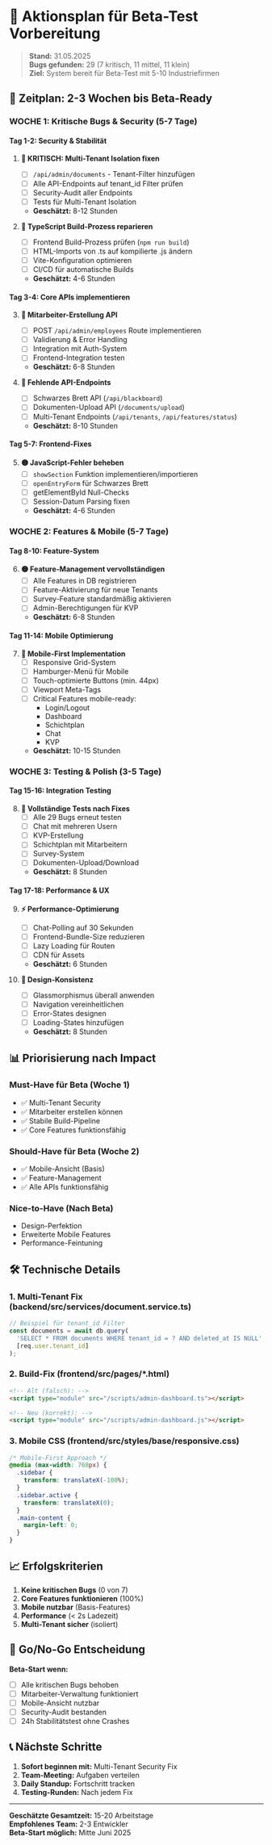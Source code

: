 # 🚀 Aktionsplan für Beta-Test Vorbereitung

> **Stand:** 31.05.2025  
> **Bugs gefunden:** 29 (7 kritisch, 11 mittel, 11 klein)  
> **Ziel:** System bereit für Beta-Test mit 5-10 Industriefirmen

## 📅 Zeitplan: 2-3 Wochen bis Beta-Ready

### WOCHE 1: Kritische Bugs & Security (5-7 Tage)

#### Tag 1-2: Security & Stabilität

1. **🔴 KRITISCH: Multi-Tenant Isolation fixen**

   - [ ] `/api/admin/documents` - Tenant-Filter hinzufügen
   - [ ] Alle API-Endpoints auf tenant_id Filter prüfen
   - [ ] Security-Audit aller Endpoints
   - [ ] Tests für Multi-Tenant Isolation
   - **Geschätzt:** 8-12 Stunden

2. **🔴 TypeScript Build-Prozess reparieren**
   - [ ] Frontend Build-Prozess prüfen (`npm run build`)
   - [ ] HTML-Imports von .ts auf kompilierte .js ändern
   - [ ] Vite-Konfiguration optimieren
   - [ ] CI/CD für automatische Builds
   - **Geschätzt:** 4-6 Stunden

#### Tag 3-4: Core APIs implementieren

3. **🔴 Mitarbeiter-Erstellung API**

   - [ ] POST `/api/admin/employees` Route implementieren
   - [ ] Validierung & Error Handling
   - [ ] Integration mit Auth-System
   - [ ] Frontend-Integration testen
   - **Geschätzt:** 6-8 Stunden

4. **🔴 Fehlende API-Endpoints**
   - [ ] Schwarzes Brett API (`/api/blackboard`)
   - [ ] Dokumenten-Upload API (`/documents/upload`)
   - [ ] Multi-Tenant Endpoints (`/api/tenants`, `/api/features/status`)
   - **Geschätzt:** 8-10 Stunden

#### Tag 5-7: Frontend-Fixes

5. **🟡 JavaScript-Fehler beheben**
   - [ ] `showSection` Funktion implementieren/importieren
   - [ ] `openEntryForm` für Schwarzes Brett
   - [ ] getElementById Null-Checks
   - [ ] Session-Datum Parsing fixen
   - **Geschätzt:** 4-6 Stunden

### WOCHE 2: Features & Mobile (5-7 Tage)

#### Tag 8-10: Feature-System

6. **🟡 Feature-Management vervollständigen**
   - [ ] Alle Features in DB registrieren
   - [ ] Feature-Aktivierung für neue Tenants
   - [ ] Survey-Feature standardmäßig aktivieren
   - [ ] Admin-Berechtigungen für KVP
   - **Geschätzt:** 6-8 Stunden

#### Tag 11-14: Mobile Optimierung

7. **📱 Mobile-First Implementation**
   - [ ] Responsive Grid-System
   - [ ] Hamburger-Menü für Mobile
   - [ ] Touch-optimierte Buttons (min. 44px)
   - [ ] Viewport Meta-Tags
   - [ ] Critical Features mobile-ready:
     - Login/Logout
     - Dashboard
     - Schichtplan
     - Chat
     - KVP
   - **Geschätzt:** 10-15 Stunden

### WOCHE 3: Testing & Polish (3-5 Tage)

#### Tag 15-16: Integration Testing

8. **🧪 Vollständige Tests nach Fixes**
   - [ ] Alle 29 Bugs erneut testen
   - [ ] Chat mit mehreren Usern
   - [ ] KVP-Erstellung
   - [ ] Schichtplan mit Mitarbeitern
   - [ ] Survey-System
   - [ ] Dokumenten-Upload/Download
   - **Geschätzt:** 8 Stunden

#### Tag 17-18: Performance & UX

9. **⚡ Performance-Optimierung**

   - [ ] Chat-Polling auf 30 Sekunden
   - [ ] Frontend-Bundle-Size reduzieren
   - [ ] Lazy Loading für Routen
   - [ ] CDN für Assets
   - **Geschätzt:** 6 Stunden

10. **🎨 Design-Konsistenz**
    - [ ] Glassmorphismus überall anwenden
    - [ ] Navigation vereinheitlichen
    - [ ] Error-States designen
    - [ ] Loading-States hinzufügen
    - **Geschätzt:** 8 Stunden

## 📊 Priorisierung nach Impact

### Must-Have für Beta (Woche 1)

- ✅ Multi-Tenant Security
- ✅ Mitarbeiter erstellen können
- ✅ Stabile Build-Pipeline
- ✅ Core Features funktionsfähig

### Should-Have für Beta (Woche 2)

- ✅ Mobile-Ansicht (Basis)
- ✅ Feature-Management
- ✅ Alle APIs funktionsfähig

### Nice-to-Have (Nach Beta)

- Design-Perfektion
- Erweiterte Mobile Features
- Performance-Feintuning

## 🛠️ Technische Details

### 1. Multi-Tenant Fix (backend/src/services/document.service.ts)

```typescript
// Beispiel für tenant_id Filter
const documents = await db.query(
  'SELECT * FROM documents WHERE tenant_id = ? AND deleted_at IS NULL',
  [req.user.tenant_id]
);
```

### 2. Build-Fix (frontend/src/pages/\*.html)

```html
<!-- Alt (falsch): -->
<script type="module" src="/scripts/admin-dashboard.ts"></script>

<!-- Neu (korrekt): -->
<script type="module" src="/scripts/admin-dashboard.js"></script>
```

### 3. Mobile CSS (frontend/src/styles/base/responsive.css)

```css
/* Mobile-First Approach */
@media (max-width: 768px) {
  .sidebar {
    transform: translateX(-100%);
  }
  .sidebar.active {
    transform: translateX(0);
  }
  .main-content {
    margin-left: 0;
  }
}
```

## 📈 Erfolgskriterien

1. **Keine kritischen Bugs** (0 von 7)
2. **Core Features funktionieren** (100%)
3. **Mobile nutzbar** (Basis-Features)
4. **Performance** (< 2s Ladezeit)
5. **Multi-Tenant sicher** (isoliert)

## 🚦 Go/No-Go Entscheidung

**Beta-Start wenn:**

- [ ] Alle kritischen Bugs behoben
- [ ] Mitarbeiter-Verwaltung funktioniert
- [ ] Mobile-Ansicht nutzbar
- [ ] Security-Audit bestanden
- [ ] 24h Stabilitätstest ohne Crashes

## 📞 Nächste Schritte

1. **Sofort beginnen mit:** Multi-Tenant Security Fix
2. **Team-Meeting:** Aufgaben verteilen
3. **Daily Standup:** Fortschritt tracken
4. **Testing-Runden:** Nach jedem Fix

---

**Geschätzte Gesamtzeit:** 15-20 Arbeitstage  
**Empfohlenes Team:** 2-3 Entwickler  
**Beta-Start möglich:** Mitte Juni 2025
